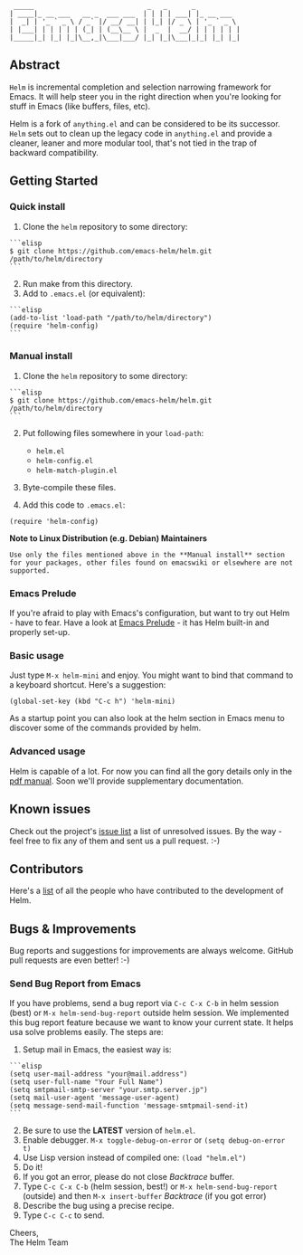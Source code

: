 ```
 _____                            _   _      _
| ____|_ __ ___   __ _  ___ ___  | | | | ___| |_ __ ___
|  _| | '_ ` _ \ / _` |/ __/ __| | |_| |/ _ \ | '_ ` _ \
| |___| | | | | | (_| | (__\__ \ |  _  |  __/ | | | | | |
|_____|_| |_| |_|\__,_|\___|___/ |_| |_|\___|_|_| |_| |_|
```

## Abstract

`Helm` is incremental completion and selection narrowing framework for
Emacs. It will help steer you in the right direction when you're looking
for stuff in Emacs (like buffers, files, etc).

Helm is a fork of `anything.el` and can be considered to be its
successor. `Helm` sets out to clean up the legacy code in `anything.el`
and provide a cleaner, leaner and more modular tool, that's not tied in
the trap of backward compatibility. 

## Getting Started

### Quick install

  1. Clone the `helm` repository to some directory:
  
    ```elisp
    $ git clone https://github.com/emacs-helm/helm.git /path/to/helm/directory
    ```
  
  2. Run make from this directory.
  3. Add to `.emacs.el` (or equivalent):

    ```elisp
    (add-to-list 'load-path "/path/to/helm/directory")
    (require 'helm-config)
    ```

### Manual install

  1. Clone the `helm` repository to some directory:
  
    ```elisp
    $ git clone https://github.com/emacs-helm/helm.git /path/to/helm/directory
    ```

  2. Put following files somewhere in your `load-path`:
     - `helm.el`
     - `helm-config.el`
     - `helm-match-plugin.el`

  3. Byte-compile these files.
  4. Add this code to `.emacs.el`:

  ```elisp
  (require 'helm-config)
  ```

**Note to Linux Distribution (e.g. Debian) Maintainers**

`Use only the files mentioned above in the **Manual install** section
for your packages, other files found on emacswiki or elsewhere are not
supported.`

### Emacs Prelude

If you're afraid to play with Emacs's configuration, but want to try
out Helm - have to fear. Have a look at
[Emacs Prelude](https://github.com/bbatsov/emacs-prelude) - it has
Helm built-in and properly set-up.

### Basic usage

Just type `M-x helm-mini` and enjoy. You might want to bind that command to
a keyboard shortcut. Here's a suggestion:

```elisp
(global-set-key (kbd "C-c h") 'helm-mini)
```
As a startup point you can also look at the helm section in Emacs menu to
discover some of the commands provided by helm.

### Advanced usage

Helm is capable of a lot. For now you can find all the gory details
only in the
[pdf manual](https://github.com/emacs-helm/helm/raw/master/doc/helm.pdf). Soon
we'll provide supplementary documentation.

## Known issues

Check out the project's
[issue list](https://github.com/emacs-helm/helm/issues?sort=created&direction=desc&state=open)
a list of unresolved issues. By the way - feel free to fix any of them
and sent us a pull request. :-)

## Contributors

Here's a [list](https://github.com/emacs-helm/helm/contributors) of all the people who have contributed to the
development of Helm.

## Bugs & Improvements

Bug reports and suggestions for improvements are always
welcome. GitHub pull requests are even better! :-)

### Send Bug Report from Emacs

If you have problems, send a bug report via `C-c C-x C-b` in helm session (best)
or `M-x helm-send-bug-report` outside helm session.
We implemented this bug report feature because we want to know your current state.
It helps usa solve problems easily.
The steps are:

  1. Setup mail in Emacs, the easiest way is:
  
    ```elisp
    (setq user-mail-address "your@mail.address")
    (setq user-full-name "Your Full Name")
    (setq smtpmail-smtp-server "your.smtp.server.jp")
    (setq mail-user-agent 'message-user-agent)
    (setq message-send-mail-function 'message-smtpmail-send-it)
    ```
  
  2. Be sure to use the **LATEST** version of `helm.el`.
  3. Enable debugger. `M-x toggle-debug-on-error` or `(setq debug-on-error t)`
  4. Use Lisp version instead of compiled one: `(load "helm.el")`
  5. Do it!
  6. If you got an error, please do not close _*Backtrace*_ buffer.
  7. Type `C-c C-x C-b` (helm session, best!)
     or `M-x helm-send-bug-report` (outside) and
     then `M-x insert-buffer` *Backtrace* (if you got error)
  8. Describe the bug using a precise recipe.
  9. Type `C-c C-c` to send.

Cheers,<br>
The Helm Team

